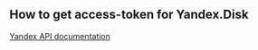 ## How to get access-token for Yandex.Disk
[Yandex API documentation](https://yandex.ru/dev/disk-api/doc/ru/concepts/quickstart#quickstart__oauth)